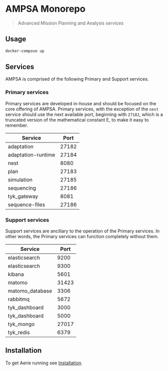 # AMPSA Monorepo

> Advanced Mission Planning and Analysis services

## Usage

```bash
docker-compose up
```

## Services

AMPSA is comprised of the following Primary and Support services.

### Primary services

Primary services are developed in-house and should be focused on the core
offering of AMPSA. Primary services, with the exception of the `nest` service
should use the next available port, beginning with `27182`, which is a
truncated version of the mathematical constant E, to make it easy to remember.

| Service            | Port  |
| ------------------ | ----- |
| adaptation         | 27182 |
| adaptation-runtime | 27184 |
| nest               | 8080  |
| plan               | 27183 |
| simulation         | 27185 |
| sequencing         | 27186 |
| tyk_gateway        | 8081  |
| sequence-files     | 27186 |

### Support services

Support services are ancillary to the operation of the Primary services. In
other words, the Primary services can function completely without them.

| Service         | Port  |
| --------------- | ----- |
| elasticsearch   | 9200  |
| elasticsearch   | 9300  |
| kibana          | 5601  |
| matomo          | 31423 |
| matomo_database | 3306  |
| rabbitmq        | 5672  |
| tyk_dashboard   | 3000  |
| tyk_dashboard   | 5000  |
| tyk_mongo       | 27017 |
| tyk_redis       | 6379  |

## Installation

To get Aerie running see [Installation](./docs/installation.md).
